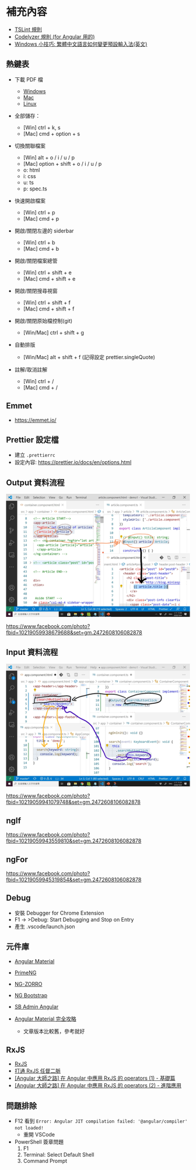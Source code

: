 # 補充內容

- [TSLint 規則](https://palantir.github.io/tslint/rules/)
- [Codelyzer 規則 (for Angular 用的)](https://github.com/mgechev/codelyzer)
- [Windows 小技巧: 繁體中文語言如何變更預設輸入法(英文)](https://blog.miniasp.com/post/2012/06/30/Windows-8-Tips-How-to-change-default-input-method-for-languages)


## 熱鍵表

- 下載 PDF 檔
    - [Windows](https://code.visualstudio.com/shortcuts/keyboard-shortcuts-windows.pdf)
    - [Mac](https://code.visualstudio.com/shortcuts/keyboard-shortcuts-macos.pdf)
    - [Linux](https://code.visualstudio.com/shortcuts/keyboard-shortcuts-linux.pdf)

- 全部儲存：
    - [Win] ctrl + k, s
    - [Mac] cmd + option + s

- 切換關聯檔案
    - [Win] alt + o / i / u / p
    - [Mac] option + shift + o / i / u / p
    - o: html
    - i: css
    - u: ts
    - p: spec.ts

- 快速開啟檔案
    - [Win] ctrl + p
    - [Mac] cmd + p

- 開啟/關閉左邊的 siderbar
    - [Win] ctrl + b
    - [Mac] cmd + b

- 開啟/關閉檔案總管
    - [Win] ctrl + shift + e
    - [Mac] cmd + shift + e

- 開啟/關閉搜尋視窗
    - [Win] ctrl + shift + f
    - [Mac] cmd + shift + f

- 開啟/關閉原始檔控制(git)
    - [Win/Mac] ctrl + shift + g

- 自動排版
    - [Win/Mac] alt + shift + f (記得設定 prettier.singleQuote)

- 註解/取消註解
    - [Win] ctrl + /
    - [Mac] cmd + /

## Emmet

- https://emmet.io/

## Prettier 設定檔

- 建立 `.prettierrc`
- 設定內容: https://prettier.io/docs/en/options.html

## Output 資料流程

![](./images/input.jpg)

https://www.facebook.com/photo?fbid=10219059938679688&set=gm.2472608106082878

## Input 資料流程

![](./images/output.jpg)

https://www.facebook.com/photo?fbid=10219059941079748&set=gm.2472608106082878

## ngIf

https://www.facebook.com/photo?fbid=10219059943559810&set=gm.2472608106082878

## ngFor

https://www.facebook.com/photo?fbid=10219059945319854&set=gm.2472608106082878

## Debug

- 安裝 Debugger for Chrome Extension
- F1 -> >Debug: Start Debugging and Stop on Entry
- 產生 .vscode/launch.json

## 元件庫

- [Angular Material](https://material.angular.io/)
- [PrimeNG](https://www.primefaces.org/primeng/showcase/#/)
- [NG-ZORRO](https://ng.ant.design/docs/introduce/en)
- [NG Bootstrap](https://ng-bootstrap.github.io/#/home)
- [SB Admin Angular](https://startbootstrap.com/templates/sb-admin-angular/)

- [Angular Material 完全攻略](https://wellwind.idv.tw/blog/categories/Angular-Material%E5%AE%8C%E5%85%A8%E6%94%BB%E7%95%A5/)
  - 文章版本比較舊，參考就好

## RxJS

- [RxJS](https://rxjs-dev.firebaseapp.com/)
- [打通 RxJS 任督二脈](https://wellwind.idv.tw/blog/categories/%E6%89%93%E9%80%9A-RxJS-%E4%BB%BB%E7%9D%A3%E4%BA%8C%E8%84%88/)
- [[Angular 大師之路] 在 Angular 中應用 RxJS 的 operators (1) - 基礎篇](https://wellwind.idv.tw/blog/2018/11/13/mastering-angular-29-angular-with-rxjs-basic/)
- [[Angular 大師之路] 在 Angular 中應用 RxJS 的 operators (2) - 進階應用](https://wellwind.idv.tw/blog/2018/11/14/mastering-angular-30-angular-with-rxjs-advanced/)

## 問題排除

- F12 看到 `Error: Angular JIT compilation failed: '@angular/compiler' not loaded!` 
  - 重開 VSCode
- PowerShell 簽章問題
  1. F1
  2. Terminal: Select Default Shell
  3. Command Prompt
